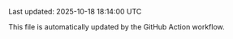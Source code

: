 Last updated: 2025-10-18 18:14:00 UTC

This file is automatically updated by the GitHub Action workflow.
